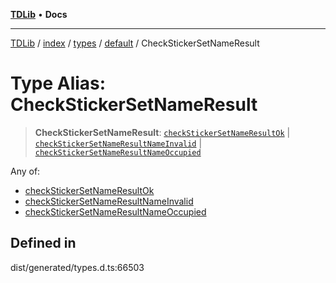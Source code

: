 [**TDLib**](../../../../../../README.md) • **Docs**

***

[TDLib](../../../../../../modules.md) / [index](../../../../../README.md) / [types](../../../README.md) / [default](../README.md) / CheckStickerSetNameResult

# Type Alias: CheckStickerSetNameResult

> **CheckStickerSetNameResult**: [`checkStickerSetNameResultOk`](checkStickerSetNameResultOk.md) \| [`checkStickerSetNameResultNameInvalid`](checkStickerSetNameResultNameInvalid.md) \| [`checkStickerSetNameResultNameOccupied`](checkStickerSetNameResultNameOccupied.md)

Any of:
- [checkStickerSetNameResultOk](checkStickerSetNameResultOk.md)
- [checkStickerSetNameResultNameInvalid](checkStickerSetNameResultNameInvalid.md)
- [checkStickerSetNameResultNameOccupied](checkStickerSetNameResultNameOccupied.md)

## Defined in

dist/generated/types.d.ts:66503
